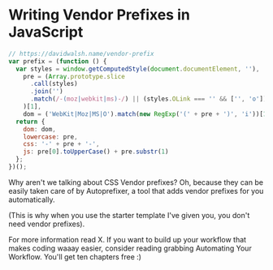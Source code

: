 # Writing Vendor Prefixes in JavaScript

```js
// https://davidwalsh.name/vendor-prefix
var prefix = (function () {
  var styles = window.getComputedStyle(document.documentElement, ''),
    pre = (Array.prototype.slice
      .call(styles)
      .join('')
      .match(/-(moz|webkit|ms)-/) || (styles.OLink === '' && ['', 'o'])
    )[1],
    dom = ('WebKit|Moz|MS|O').match(new RegExp('(' + pre + ')', 'i'))[1];
  return {
    dom: dom,
    lowercase: pre,
    css: '-' + pre + '-',
    js: pre[0].toUpperCase() + pre.substr(1)
  };
})();
```

Why aren't we talking about CSS Vendor prefixes? Oh, because they can be easily taken care of by Autoprefixer, a tool that adds vendor prefixes for you automatically.

(This is why when you use the starter template I've given you, you don't need vendor prefixes).

For more information read X. If you want to build up your workflow that makes coding waaay easier, consider reading grabbing Automating Your Workflow. You'll get ten chapters free :)